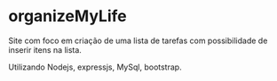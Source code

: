 # organizeMyLife

Site com foco em criação de uma lista de tarefas com possibilidade de inserir itens na lista. 

Utilizando Nodejs, expressjs, MySql, bootstrap. 


